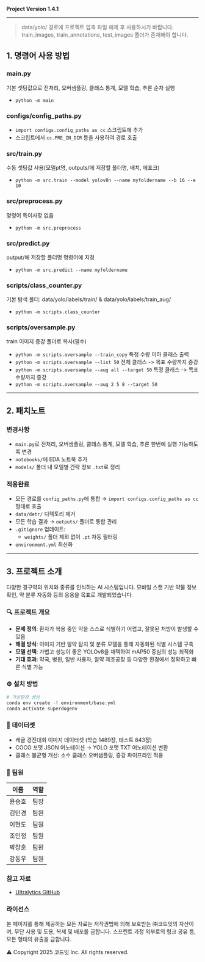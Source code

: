**Project Version 1.4.1**

---
>data/yolo/ 경로에 프로젝트 압축 파일 해제 후 사용하시기 바랍니다.
>train_images, train_annotations, test_images 폴더가 존재해야 합니다.

## 1. 명령어 사용 방법
### main.py
기본 셋팅값으로 전처리, 오버샘플링, 클래스 통계, 모델 학습, 추론 순차 실행
- `python -m main`


### configs/config_paths.py
- `import configs.config_paths as cc` 스크립트에 추가
- 스크립트에서 `cc.PRE_IN_DIR` 등을 사용하여 경로 호출


### src/train.py
수동 셋팅값 사용(모델pt명, outputs/에 저장할 폴더명, 배치, 에포크)
- `python -m src.train --model yolov8n --name myfoldername --b 16 --e 10`


### src/preprocess.py
명령어 특이사항 없음
- `python -m src.preprocess`


### src/predict.py
output/에 저장할 폴더명 명령어에 지정
- `python -m src.predict --name myfoldername`


### scripts/class_counter.py
기본 탐색 폴더: data/yolo/labels/train/ & data/yolo/labels/train_aug/
- `python -m scripts.class_counter`


### scripts/oversample.py
train 이미지 증강 폴더로 복사(필수)
- `python -m scripts.oversample --train_copy`
특정 수량 이하 클래스 출력
- `python -m scripts.oversample --list 50`
전체 클래스 -> 목표 수량까지 증강
- `python -m scripts.oversample --aug all --target 50`
특정 클래스 -> 목표 수량까지 증강
- `python -m scripts.oversample --aug 2 5 8 --target 50`



---
## 2. 패치노트
### 변경사항
- `main.py`로 전처리, 오버샘플링, 클래스 통계, 모델 학습, 추론 한번에 실행 가능하도록 변경
- `notebooks/`에 EDA 노트북 추가
- `models/` 폴더 내 모델별 간략 정보 `.txt`로 정리


### 적용완료
- 모든 경로를 `config_paths.py`에 통합 → `import configs.config_paths as cc` 형태로 호출
- `data/detr/` 디렉토리 제거
- 모든 학습 결과 → `outputs/` 폴더로 통합 관리
- `.gitignore` 업데이트:
    - `weights/` 폴더 제외 없이 `.pt` 자동 필터링
- `environment.yml` 최신화



---
## 3. 프로젝트 소개
다양한 경구약의 위치와 종류를 인식하는 AI 시스템입니다.
모바일 스캔 기반 약물 정보 확인, 약 분류 자동화 등의 응용을 목표로 개발되었습니다.


### 🔍 프로젝트 개요
- **문제 정의**: 환자가 복용 중인 약을 스스로 식별하기 어렵고, 잘못된 처방이 발생할 수 있음  
- **해결 방식**: 이미지 기반 알약 탐지 및 분류 모델을 통해 자동화된 식별 시스템 구축  
- **모델 선택**: 가볍고 성능이 좋은 YOLOv8을 채택하여 mAP50 중심의 성능 최적화  
- **기대 효과**: 약국, 병원, 일반 사용자, 알약 제조공장 등 다양한 환경에서 정확하고 빠른 식별 가능


### ⚙️ 설치 방법
```bash
# 가상환경 생성
conda env create -f environment/base.yml
conda activate superdogenv
```


### 🧪 데이터셋

- 캐글 경진대회 이미지 데이터셋 (학습 1489장, 테스트 843장)
- COCO 포맷 JSON 어노테이션 → YOLO 포맷 TXT 어노테이션 변환
- 클래스 불균형 개선: 소수 클래스 오버샘플링, 증강 파이프라인 적용


### 👥 팀원

| 이름        | 역할        |
|------------|------------|
| 윤승호      | 팀장        |
| 김민경      | 팀원        |
| 이현도      | 팀원        |
| 조민정      | 팀원        |
| 박창훈      | 팀원        |
| 강동우      | 팀원        |


### 참고 자료

- [Ultralytics GitHub](https://github.com/ultralytics/ultralytics)


### 라이선스

 본 페이지를 통해 제공하는 모든 자료는 저작권법에 의해 보호받는 ㈜코드잇의 자산이며, 무단 사용 및 도용, 복제 및 배포를 금합니다. 스프린트 과정 외부로의 링크 공유 등, 모든 형태의 유출을 금합니다.

⚠️ Copyright 2025 코드잇 Inc. All rights reserved.



